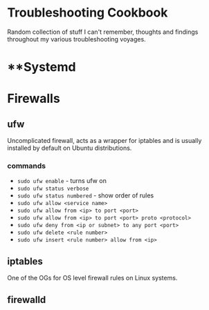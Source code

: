 # **Troubleshooting Cookbook**
Random collection of stuff I can't remember, thoughts and findings throughout my various troubleshooting voyages.

# **Systemd

# **Firewalls**

## **ufw**
Uncomplicated firewall, acts as a wrapper for iptables and is usually installed by default on Ubuntu distributions.

### **commands**
- `sudo ufw enable` - turns ufw on
- `sudo ufw status verbose`
- `sudo ufw status numbered` - show order of rules
- `sudo ufw allow <service name>`
- `sudo ufw allow from <ip> to port <port>`
- `sudo ufw allow from <ip> to port <port> proto <protocol>`
- `sudo ufw deny from <ip or subnet> to any port <port>`
- `sudo ufw delete <rule number>`
- `sudo ufw insert <rule number> allow from <ip>`

## **iptables**
One of the OGs for OS level firewall rules on Linux systems. 


## **firewalld**

###



